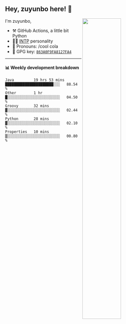 

## Hey, zuyunbo here! :wave: 
[<img align="right" width="50%" src="https://github-readme-stats.vercel.app/api?username=zuyunbo&theme=dark&show_icons=true">](https://metrics.lecoq.io/ouuan?template=classic)

I'm zuyunbo,

-   :hammer_and_pick: GitHub Actions, a little bit Python
-   :man_scientist: [INTP](https://www.16personalities.com/profiles/3302586f07ca3) personality
-   :man: Pronouns: /cool cola
-   :key: GPG key: [`863A0F9FA8127FA4`](https://github.com/zuyunbo.gpg)

---

#### :bar_chart: Weekly development breakdown
<!--START_SECTION:waka-->
```text
Java         19 hrs 53 mins  ██████████████████████░░░   88.54 % 
Other        1 hr            █░░░░░░░░░░░░░░░░░░░░░░░░   04.50 % 
Groovy       32 mins         ▓░░░░░░░░░░░░░░░░░░░░░░░░   02.44 % 
Python       28 mins         ▓░░░░░░░░░░░░░░░░░░░░░░░░   02.10 % 
Properties   10 mins         ▒░░░░░░░░░░░░░░░░░░░░░░░░   00.80 % 
```
<!--END_SECTION:waka-->

